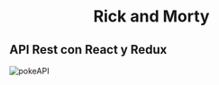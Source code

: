 <h1 align="center">
   Rick and Morty
  <br>
</h1>


## API Rest con React y Redux

![pokeAPI](https://user-images.githubusercontent.com/32302955/95242795-4d39e380-07d5-11eb-89a4-4ff5af4a1882.png)
